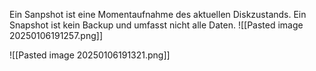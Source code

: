 Ein Sanpshot ist eine Momentaufnahme des aktuellen Diskzustands.
Ein Snapshot ist kein Backup und umfasst nicht alle Daten.
![[Pasted image 20250106191257.png]]

![[Pasted image 20250106191321.png]]